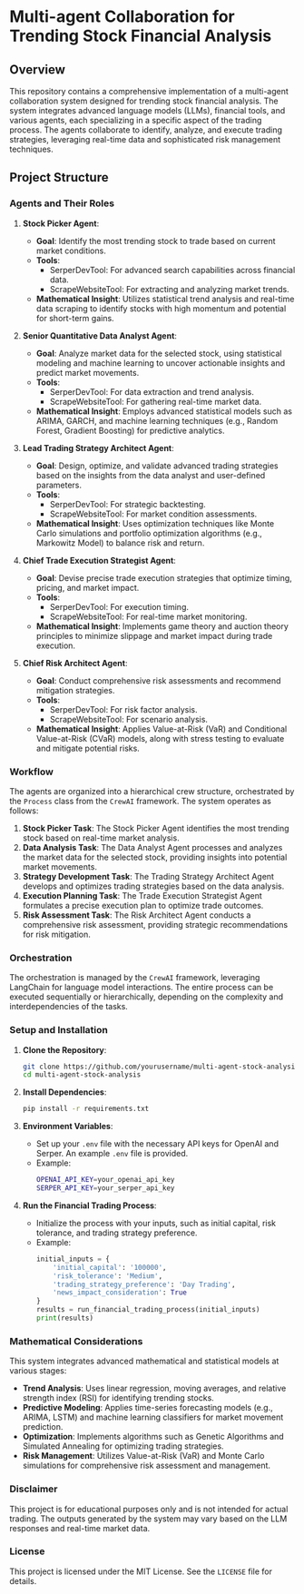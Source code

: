 # Multi-agent Collaboration for Trending Stock Financial Analysis

## Overview

This repository contains a comprehensive implementation of a multi-agent collaboration system designed for trending stock financial analysis. The system integrates advanced language models (LLMs), financial tools, and various agents, each specializing in a specific aspect of the trading process. The agents collaborate to identify, analyze, and execute trading strategies, leveraging real-time data and sophisticated risk management techniques.

## Project Structure

### Agents and Their Roles

1. **Stock Picker Agent**: 
   - **Goal**: Identify the most trending stock to trade based on current market conditions.
   - **Tools**: 
     - SerperDevTool: For advanced search capabilities across financial data.
     - ScrapeWebsiteTool: For extracting and analyzing market trends.
   - **Mathematical Insight**: Utilizes statistical trend analysis and real-time data scraping to identify stocks with high momentum and potential for short-term gains.

2. **Senior Quantitative Data Analyst Agent**:
   - **Goal**: Analyze market data for the selected stock, using statistical modeling and machine learning to uncover actionable insights and predict market movements.
   - **Tools**:
     - SerperDevTool: For data extraction and trend analysis.
     - ScrapeWebsiteTool: For gathering real-time market data.
   - **Mathematical Insight**: Employs advanced statistical models such as ARIMA, GARCH, and machine learning techniques (e.g., Random Forest, Gradient Boosting) for predictive analytics.

3. **Lead Trading Strategy Architect Agent**:
   - **Goal**: Design, optimize, and validate advanced trading strategies based on the insights from the data analyst and user-defined parameters.
   - **Tools**:
     - SerperDevTool: For strategic backtesting.
     - ScrapeWebsiteTool: For market condition assessments.
   - **Mathematical Insight**: Uses optimization techniques like Monte Carlo simulations and portfolio optimization algorithms (e.g., Markowitz Model) to balance risk and return.

4. **Chief Trade Execution Strategist Agent**:
   - **Goal**: Devise precise trade execution strategies that optimize timing, pricing, and market impact.
   - **Tools**:
     - SerperDevTool: For execution timing.
     - ScrapeWebsiteTool: For real-time market monitoring.
   - **Mathematical Insight**: Implements game theory and auction theory principles to minimize slippage and market impact during trade execution.

5. **Chief Risk Architect Agent**:
   - **Goal**: Conduct comprehensive risk assessments and recommend mitigation strategies.
   - **Tools**:
     - SerperDevTool: For risk factor analysis.
     - ScrapeWebsiteTool: For scenario analysis.
   - **Mathematical Insight**: Applies Value-at-Risk (VaR) and Conditional Value-at-Risk (CVaR) models, along with stress testing to evaluate and mitigate potential risks.

### Workflow

The agents are organized into a hierarchical crew structure, orchestrated by the `Process` class from the `CrewAI` framework. The system operates as follows:

1. **Stock Picker Task**: The Stock Picker Agent identifies the most trending stock based on real-time market analysis.
2. **Data Analysis Task**: The Data Analyst Agent processes and analyzes the market data for the selected stock, providing insights into potential market movements.
3. **Strategy Development Task**: The Trading Strategy Architect Agent develops and optimizes trading strategies based on the data analysis.
4. **Execution Planning Task**: The Trade Execution Strategist Agent formulates a precise execution plan to optimize trade outcomes.
5. **Risk Assessment Task**: The Risk Architect Agent conducts a comprehensive risk assessment, providing strategic recommendations for risk mitigation.

### Orchestration

The orchestration is managed by the `CrewAI` framework, leveraging LangChain for language model interactions. The entire process can be executed sequentially or hierarchically, depending on the complexity and interdependencies of the tasks.

### Setup and Installation

1. **Clone the Repository**:
   ```bash
   git clone https://github.com/yourusername/multi-agent-stock-analysis.git
   cd multi-agent-stock-analysis
   ```

2. **Install Dependencies**:
   ```bash
   pip install -r requirements.txt
   ```

3. **Environment Variables**:
   - Set up your `.env` file with the necessary API keys for OpenAI and Serper. An example `.env` file is provided.
   - Example:
     ```bash
     OPENAI_API_KEY=your_openai_api_key
     SERPER_API_KEY=your_serper_api_key
     ```

4. **Run the Financial Trading Process**:
   - Initialize the process with your inputs, such as initial capital, risk tolerance, and trading strategy preference.
   - Example:
     ```python
     initial_inputs = {
         'initial_capital': '100000',
         'risk_tolerance': 'Medium',
         'trading_strategy_preference': 'Day Trading',
         'news_impact_consideration': True
     }
     results = run_financial_trading_process(initial_inputs)
     print(results)
     ```

### Mathematical Considerations

This system integrates advanced mathematical and statistical models at various stages:

- **Trend Analysis**: Uses linear regression, moving averages, and relative strength index (RSI) for identifying trending stocks.
- **Predictive Modeling**: Applies time-series forecasting models (e.g., ARIMA, LSTM) and machine learning classifiers for market movement prediction.
- **Optimization**: Implements algorithms such as Genetic Algorithms and Simulated Annealing for optimizing trading strategies.
- **Risk Management**: Utilizes Value-at-Risk (VaR) and Monte Carlo simulations for comprehensive risk assessment and management.

### Disclaimer

This project is for educational purposes only and is not intended for actual trading. The outputs generated by the system may vary based on the LLM responses and real-time market data.

### License

This project is licensed under the MIT License. See the `LICENSE` file for details.

 